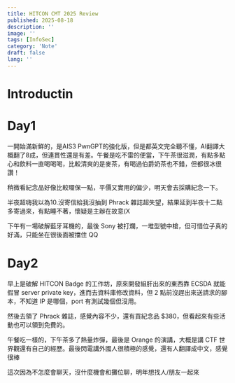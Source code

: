 ```yaml
---
title: HITCON CMT 2025 Review
published: 2025-08-18
description: ''
image: ''
tags: [InfoSec]
category: 'Note'
draft: false 
lang: ''
---
```


# Introductin


# Day1

一開始滿新鮮的，是AIS3 PwnGPT的強化版，但是都英文完全聽不懂，AI翻譯大概翻了8成，但連貫性還是有差。午餐是吃不雷的便當，下午茶很滋潤，有點多點心和飲料一直喝喝喝，比較清爽的是麥茶，有喝過伯爵奶茶也不錯，但都很冰很讚！

稍微看紀念品好像比較環保一點，平價又實用的偏少，明天會去採購紀念一下。

半夜超嗨我以為10.沒寄信給我沒抽到 Phrack 雜誌超失望，結果延到半夜十二點多寄過來，有點睡不著，懷疑是主辦在故意(X

下午有一場破解藍牙耳機的，最後 Sony 被打爛，一堆型號中槍，但可惜位子真的好滿，只能坐在很後面被擋住 QQ

# Day2

早上是破解 HITCON Badge 的工作坊，原來開發組肝出來的東西靠 ECSDA 就能假冒 server private key，進而去資料庫修改資料，但 2 點前沒趕出來送請求的腳本，不知道 IP 是哪個，port 有測試幾個但沒用。

然後去領了 Phrack 雜誌，感覺內容不少，還有買紀念品 $380，但看起來有些活動也可以領到免費的。

午餐吃一樣的，下午茶多了熱量炸彈，最後是 Orange 的演講，大概是講 CTF 世界觀還有自己的經歷。最後閃電講外國人很積極的感覺，還有人翻譯成中文，感覺很棒

這次因為不怎麼會聊天，沒什麼機會和攤位聊，明年想找人/朋友一起來
